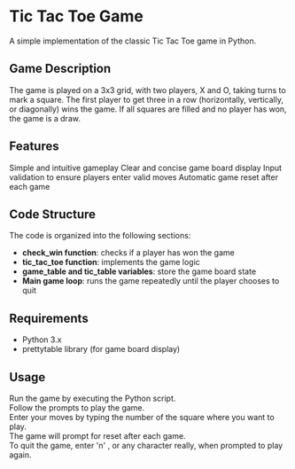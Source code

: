 # Tic Tac Toe Game

A simple implementation of the classic Tic Tac Toe game in Python.

## Game Description

The game is played on a 3x3 grid, with two players, X and O, taking turns to mark a square.
The first player to get three in a row (horizontally, vertically, or diagonally) wins the game. If all squares are filled and no player has won, the game is a draw.

## Features

Simple and intuitive gameplay
Clear and concise game board display
Input validation to ensure players enter valid moves
Automatic game reset after each game

## Code Structure

The code is organized into the following sections:

* **check_win function**: checks if a player has won the game  
* **tic_tac_toe function**: implements the game logic  
* **game_table and tic_table variables**: store the game board state  
* **Main game loop**: runs the game repeatedly until the player chooses to quit

## Requirements

* Python 3.x
* prettytable library (for game board display)

## Usage

Run the game by executing the Python script.  
Follow the prompts to play the game.  
Enter your moves by typing the number of the square where you want to play.  
The game will prompt for reset after each game.  
To quit the game, enter 'n' , or any character really, when prompted to play again.  
